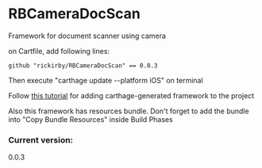 # RBCameraDocScan
Framework for document scanner using camera

on Cartfile, add following lines:

```
github "rickirby/RBCameraDocScan" == 0.0.3
```

Then execute "carthage update --platform iOS" on terminal

Follow [this tutorial](https://www.raywenderlich.com/7649117-carthage-tutorial-getting-started) for adding carthage-generated framework to the project

Also this framework has resources bundle. Don't forget to add the bundle into "Copy Bundle Resources" inside Build Phases

### Current version:
0.0.3

